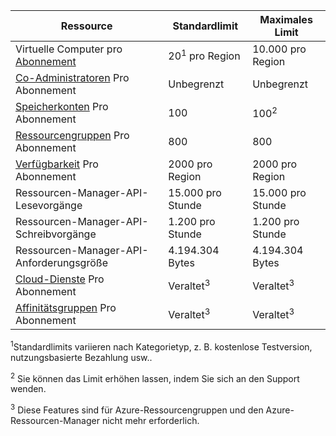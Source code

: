 Ressource|Standardlimit|Maximales Limit
---|---|---
Virtuelle Computer pro [Abonnement](billing-buy-sign-up-azure-subscription.md)|20<sup>1</sup> pro Region|10.000 pro Region
[Co-Administratoren](billing-add-change-azure-subscription-administrator.md) Pro Abonnement|Unbegrenzt|Unbegrenzt
[Speicherkonten](storage-create-storage-account.md) Pro Abonnement|100|100<sup>2</sup>
[Ressourcengruppen](resource-group-overview.md) Pro Abonnement|800|800
[Verfügbarkeit](../virtual-machines/virtual-machines-manage-availability.md#configure-multiple-virtual-machines-in-an-availability-set-for-redundancy) Pro Abonnement|2000 pro Region|2000 pro Region
Ressourcen-Manager-API-Lesevorgänge|15.000 pro Stunde|15.000 pro Stunde
Ressourcen-Manager-API-Schreibvorgänge|1.200 pro Stunde|1.200 pro Stunde
Ressourcen-Manager-API-Anforderungsgröße|4.194.304 Bytes|4.194.304 Bytes
[Cloud-Dienste](cloud-services-what-is.md) Pro Abonnement|Veraltet<sup>3</sup>|Veraltet<sup>3</sup>
[Affinitätsgruppen](../virtual-network/virtual-networks-migrate-to-regional-vnet.md) Pro Abonnement|Veraltet<sup>3</sup>|Veraltet<sup>3</sup>

<sup>1</sup>Standardlimits variieren nach Kategorietyp, z. B. kostenlose Testversion, nutzungsbasierte Bezahlung usw..

<sup>2</sup> Sie können das Limit erhöhen lassen, indem Sie sich an den Support wenden.

<sup>3</sup> Diese Features sind für Azure-Ressourcengruppen und den Azure-Ressourcen-Manager nicht mehr erforderlich. 


